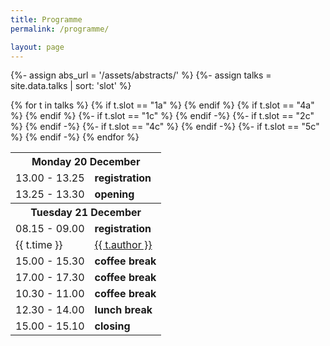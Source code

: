 ```yaml
---
title: Programme 
permalink: /programme/

layout: page
---
```


{%- assign abs_url = '/assets/abstracts/' %} 
{%- assign talks = site.data.talks | sort: 'slot' %} 

<table>
  <tbody> 
{% for t in talks %} 
{% if t.slot == "1a" %}
<tr> <th colspan="2">  Monday 20 December </th> </tr> 
<tr> <td> 13.00 - 13.25 </td> <td><strong>registration</strong></td> </tr> 
<tr> <td> 13.25 - 13.30 </td> <td><strong>opening</strong></td> </tr> 
{% endif %}
{% if t.slot == "4a" %}
<tr> <th colspan="2"> Tuesday 21 December </th> </tr> 
<tr> <td> 08.15 - 09.00 </td> <td><strong>registration</strong></td> </tr> 
{% endif %} 
<tr>
  <td> {{ t.time }} </td>
  <td> 
    <a href="{{ t.abs | prepend: abs_url | relative_url }}" target="_blank">{{ t.author }}</a> 
  </td>
</tr> 
{%- if t.slot == "1c" %}
<tr> 
  <td> 15.00 - 15.30 </td>
  <td> <strong>coffee break</strong> </td>
</tr> 
{% endif -%} 
{%- if t.slot == "2c" %}
<tr>
  <td> 17.00 - 17.30 </td>
  <td> <strong>coffee break</strong> </td>
</tr>
{% endif -%} 
{%- if t.slot == "4c" %}
<tr>
  <td> 10.30 - 11.00 </td>
  <td> <strong>coffee break</strong> </td> 
</tr>
{% endif -%} 
{%- if t.slot == "5c" %}
<tr>
  <td> 12.30 - 14.00 </td>
  <td> <strong>lunch break</strong> </td>
</tr> 
{% endif -%} 
{% endfor %} 
<tr> <td> 15.00 - 15.10 </td> <td><strong>closing</strong></td> </tr> 
</tbody> </table> 


